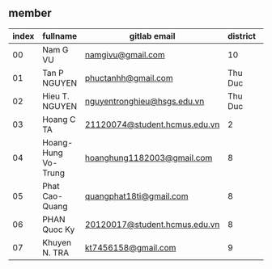 ## member

| index | fullname            | gitlab email                  | district | birth  |
| ----- | ------------------- | ----------------------------- | -------- | - |
| 00    | Nam G VU            | namgivu@gmail.com             | 10       | 1982 |
| 01    | Tan P NGUYEN        | phuctanhh@gmail.com           | Thu Duc  |
| 02    | Hieu T. NGUYEN      | nguyentronghieu@hsgs.edu.vn   | Thu Duc  |
| 03    | Hoang C TA          | 21120074@student.hcmus.edu.vn | 2        |
| 04    | Hoang-Hung Vo-Trung | hoanghung1182003@gmail.com    | 8        |
| 05    | Phat Cao-Quang      | quangphat18ti@gmail.com       | 8        |
| 06    | PHAN Quoc Ky        | 20120017@student.hcmus.edu.vn | 8        | 2002 |
| 07    | Khuyen N. TRA       | kt7456158@gmail.com           | 9	 |

